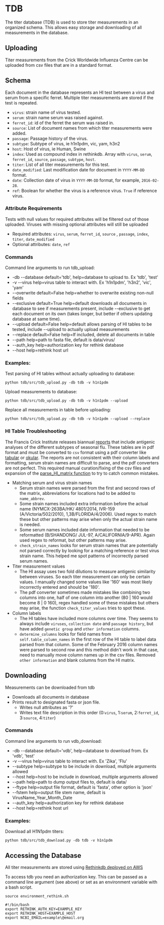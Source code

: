 # TDB
The titer database (TDB) is used to store titer measurements in an organized schema. This allows easy storage and downloading of all measurements in the database. 

## Uploading
Titer measurements from the Crick Worldwide Influenza Centre can be uploaded from csv files that are in a standard format.

## Schema

Each document in the database represents an HI test between a virus and serum from a specific ferret. Multiple titer measurements are stored if the test is repeated.

* `virus`: strain name of virus tested.
* `serum`: strain name serum was raised against. 
* `ferret_id`: id of the ferret the serum was raised in.
* `source`: List of document names from which titer measurements were added. 
* `passage`: Passage history of the virus.
* `subtype`: Subtype of virus, ie h1n1pdm, vic, yam, h3n2
* `host`: Host of virus, ie Human, Swine
* `index`: Used as compound index in rethinkdb. Array with `virus`, `serum`, `ferret_id`, `source`, `passage`, `subtype`, `host`.
* `titer`: List of all titer measurements for this test. 
* `date_modified`:  Last modification date for document in `YYYY-MM-DD` format.
* `date`: Collection date of virus in `YYYY-MM-DD` format, for example, `2016-02-28`.
* `ref`: Boolean for whether the virus is a reference virus. `True` if reference virus. 

### Attribute Requirements
Tests with null values for required attributes will be filtered out of those uploaded. Viruses with missing optional attributes will still be uploaded
* Required attributes: `virus`, `serum`, `ferret_id`, `source` , `passage`, `index`, `titer`, `date_modified`
* Optional attributes: `date`, `ref`

### Commands
Command line arguments to run tdb_upload:
* -db --database default='tdb', help=database to upload to. Ex 'tdb', 'test'
* -v --virus help=virus table to interact with. Ex 'h1n1pdm', 'h3n2', 'vic', 'yam'
* --overwrite default=False help=whether to overwrite existing non-null fields
* --exclusive default=True help=default downloads all documents in database to see if measurements present, include --exclusive to get each document on its own (takes longer, but better if others updating database at same time).
* --upload default=False help=default allows parsing of HI tables to be tested, include --upload to actually upload measurements
* --replace default=False help=If included, delete all documents in table
* --path help=path to fasta file, default is data/virus/
* --auth\_key help=authorization key for rethink database
* --host help=rethink host url

### Examples:

Test parsing of HI tables without actually uploading to database:

    python tdb/src/tdb_upload.py -db tdb -v h1n1pdm

Upload measurements to database:

    python tdb/src/tdb_upload.py -db tdb -v h1n1pdm --upload

Replace all measurements in table before uploading:

    python tdb/src/tdb_upload.py -db tdb -v h1n1pdm --upload --replace

### HI Table Troubleshooting

The Francis Crick Institute releases biannual [reports](https://www.crick.ac.uk/research/worldwide-influenza-centre/annual-and-interim-reports/) that include antigenic analyses of the different subtypes of seasonal flu. These tables are in pdf format and must be converted to `csv` format using a pdf converter like [tabular](https://github.com/tabulapdf/tabula) or  [okular](https://okular.kde.org/). The reports are not consistent with their column labels and formatting, serum strain names are difficult to parse, and the pdf converters are not perfect. This required manual curation/fixing of the csv files and expansion of the [parse_HI_matrix function](https://github.com/blab/nextflu/blob/master/augur/src/tree_titer.py#L842) to try to catch common mistakes. 

* Matching serum and virus strain names
	* Serum strain names were parsed from the first and second rows of the matrix, abbreviations 		for locations had to be added to `name_abbrev`. 
	* Some strain names included extra information before the actual name (NYMCX-263BA/HK/		4801/2014, IVR-159 (A/Victoria/502/2010), 1,3B/FLORIDA/4/2006). Used regex to match these 	but other patterns may arise when only the actual strain name is needed. 
	* Some serum names included date information that needed to be reformatted (B/SHANDONG/	JUL-97, A/CALIFORNIA/9-APR). Again used regex to reformat, but other patterns may arise. 
	* `check_strain_names` looks for serum strain names that are potentially not parsed correctly by 	looking for a matching reference or test virus strain name. This helped me spot patterns of 		incorrectly parsed serum names. 
* Titer measurement values
	* The HI assay uses two fold dilutions to measure antigenic similarity between viruses. So each 	titer measurement can only be certain values. I manually changed some values like '160' was 		most likely incorrectly entered and should be '180'.
	* The pdf converter sometimes made mistakes 	like combining two columns into one, half of one 	column into another (80 | 160 would become 8 | 0 160), regex handled some of these mistakes 	but others may arise, the function `check_titer_values` tries to spot these. 
* Column labels
	* The HI tables have included more columns over time. They seems to always include `viruses`, 	`collection date` and `passage history`, but have added `genetic group` and `other information` 	columns. 
	* `determine_columns` looks for field names from `self.table_column_names` in the first row of 		the HI table to label data parsed from that column. Some of the February 2016 column names 		were parsed to second row and this method didn't work in that case, need to manually move 		column names up in the csv files. Removed `other information` and blank columns from the HI 		matrix. 

## Downloading
Measurements can be downloaded from tdb
* Downloads all documents in database
* Prints result to designated fasta or json file. 
	* Writes null attributes as '?'
	* Writes text file description in this order (0:`virus`, 1:`serum`, 2:`ferret_id`, 3:`source`, 4:`titer`)

### Commands
Command line arguments to run vdb_download:
* -db --database default='vdb', help=database to download from. Ex 'vdb', 'test'
* -v --virus help=virus table to interact with. Ex 'Zika', 'Flu'
* --subtype help=subtype to be include in download, multiple arguments allowed
* --host help=host to be include in download, multiple arguments allowed
* --path help=path to dump output files to, default is data/
* --ftype help=output file format, default is 'fasta', other option is 'json'
* --fstem help=output file stem name, default is VirusName\_Year\_Month\_Date
* --auth\_key help=authorization key for rethink database
* --host help=rethink host url

### Examples:

Download all H1N1pdm titers:

    python tdb/src/tdb_download.py -db tdb -v h1n1pdm

## Accessing the Database
All titer measurements are stored using [Rethinkdb deployed on AWS](https://www.rethinkdb.com/docs/paas/#deploying-on-aws)

To access tdb you need an authorization key. This can be passed as a command line argument (see above) or set as an environment variable with a bash script.

`source environment_rethink.sh`
```shell
#!/bin/bash
export RETHINK_AUTH_KEY=EXAMPLE_KEY
export RETHINK_HOST=EXAMPLE_HOST
export NCBI_EMAIL=example\@email.org
```